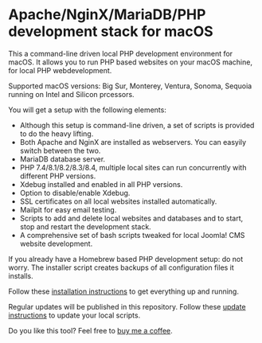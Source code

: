 # Apache/NginX/MariaDB/PHP development stack for macOS

This a command-line driven local PHP development environment for macOS. It allows you to run PHP based websites on your macOS machine, for local PHP webdevelopment.

Supported macOS versions: Big Sur, Monterey, Ventura, Sonoma, Sequoia running on Intel and Silicon prcessors.

You will get a setup with the following elements:

- Although this setup is command-line driven, a set of scripts is provided to do the heavy lifting.
- Both Apache and NginX are installed as webservers. You can easyily switch between the two.
- MariaDB database server.
- PHP 7.4/8.1/8.2/8.3/8.4, multiple local sites can run concurrently with different PHP versions.
- Xdebug installed and enabled in all PHP versions.
- Option to disable/enable Xdebug.
- SSL certificates on all local websites installed automatically.
- Mailpit for easy email testing.
- Scripts to add and delete local websites and databases and to start, stop and restart the development stack.
- A comprehensive set of bash scripts tweaked for local Joomla! CMS website development.

If you already have a Homebrew based PHP development setup: do not worry. The installer script creates backups of all configuration files it installs.

Follow these <a href="../../blob/main/install.md">installation instructions</a> to get everything up and running.

Regular updates will be published in this repository. Follow these <a href="../../blob/main/update.md">update instructions</a> to update your local scripts.

Do you like this tool? Feel free to <a href="https://buymeacoffee.com/renekreijveld" target="_blank">buy me a coffee</a>.